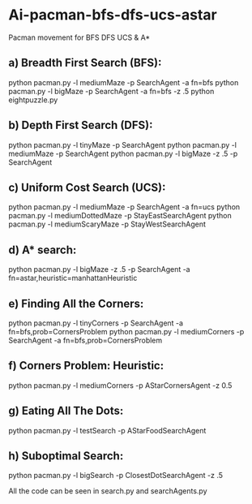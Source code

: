 # Ai-pacman-bfs-dfs-ucs-astar
Pacman movement for BFS DFS UCS &amp; A*


## a) Breadth First Search (BFS):

python pacman.py -l mediumMaze -p SearchAgent -a fn=bfs
python pacman.py -l bigMaze -p SearchAgent -a fn=bfs -z .5
python eightpuzzle.py


## b) Depth First Search (DFS):

python pacman.py -l tinyMaze -p SearchAgent
python pacman.py -l mediumMaze -p SearchAgent
python pacman.py -l bigMaze -z .5 -p SearchAgent


## c) Uniform Cost Search (UCS):

python pacman.py -l mediumMaze -p SearchAgent -a fn=ucs
python pacman.py -l mediumDottedMaze -p StayEastSearchAgent
python pacman.py -l mediumScaryMaze -p StayWestSearchAgent


## d) A* search:

python pacman.py -l bigMaze -z .5 -p SearchAgent -a fn=astar,heuristic=manhattanHeuristic


## e) Finding All the Corners:

python pacman.py -l tinyCorners -p SearchAgent -a fn=bfs,prob=CornersProblem
python pacman.py -l mediumCorners -p SearchAgent -a fn=bfs,prob=CornersProblem


## f)  Corners Problem: Heuristic:

python pacman.py -l mediumCorners -p AStarCornersAgent -z 0.5


## g) Eating All The Dots:

python pacman.py -l testSearch -p AStarFoodSearchAgent


## h) Suboptimal Search:

python pacman.py -l bigSearch -p ClosestDotSearchAgent -z .5 



All the code can be seen in search.py and searchAgents.py

